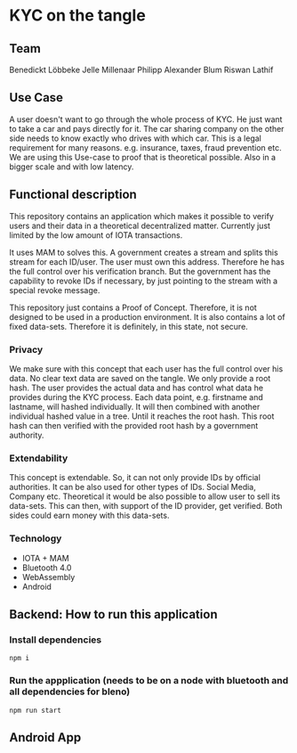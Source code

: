 # KYC on the tangle

## Team
Benedickt Löbbeke
Jelle Millenaar
Philipp Alexander Blum
Riswan Lathif



## Use Case

A user doesn't want to go through the whole process of KYC.
He just want to take a car and pays directly for it.
The car sharing company on the other side needs to know exactly who drives with which car.
This is a legal requirement for many reasons. e.g. insurance, taxes, fraud prevention etc.
We are using this Use-case to proof that is theoretical possible. Also in a bigger scale and with
low latency.

## Functional description

This repository contains an application which makes it possible to verify users and their data in
a theoretical decentralized matter. Currently just limited by the low amount of IOTA transactions.

It uses MAM to solves this. A government creates a stream and splits this stream for each ID/user.
The user must own this address. Therefore he has the full control over his verification branch.
But the government has the capability to revoke IDs if necessary, by just pointing to the stream
with a special revoke message.

This repository just contains a Proof of Concept.
Therefore, it is not designed to be used in a production environment.
It is also contains a lot of fixed data-sets.
Therefore it is definitely, in this state, not secure.

### Privacy

We make sure with this concept that each user has the full control over his data.
No clear text data are saved on the tangle. We only provide a root hash.
The user provides the actual data and has control what data he provides during the KYC process.
Each data point, e.g. firstname and lastname, will hashed individually.
It will then combined with another individual hashed value in a tree. Until it reaches the root hash.
This root hash can then verified with the provided root hash by a government authority.

### Extendability

This concept is extendable. So, it can not only provide IDs by official authorities.
It can be also used for other types of IDs. Social Media, Company etc.
Theoretical it would be also possible to allow user to sell its data-sets.
This can then, with support of the ID provider, get verified.
Both sides could earn money with this data-sets.


### Technology

- IOTA + MAM
- Bluetooth 4.0
- WebAssembly
- Android


## Backend: How to run this application

### Install dependencies

```
npm i
```

### Run the appplication (needs to be on a node with bluetooth and all dependencies for bleno)
```
npm run start
```

## Android App
